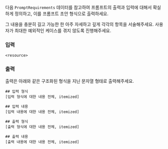 

다음 `PromptRequirements` 데이터를 참고하여 프롬프트의 출력과 입력에 대해서 확실하게 정의하고, 이를 프롬프트 초안 형식으로 출력하세요.

그 내용을 충분히 길고 가능한 한 아주 자세하고 깊게 각각의 항목을 서술해주세요. 사용자가 최대한 예외적인 케이스를 겪지 않도록 진행해주세요.

### 입력

```
<resource>
```

### 출력

출력은 아래와 같은 구조화된 형식을 지닌 문자열 형태로 출력해주세요.

```
## 입력 형식
[입력 형식에 대한 내용 전체, itemized]

## 입력 내용
[입력 내용에 대한 내용 전체, itemized]

## 출력 형식
[출력 형식에 대한 내용 전체, itemized]

## 출력 내용
[출력 내용에 대한 내용 전체, itemized]

```